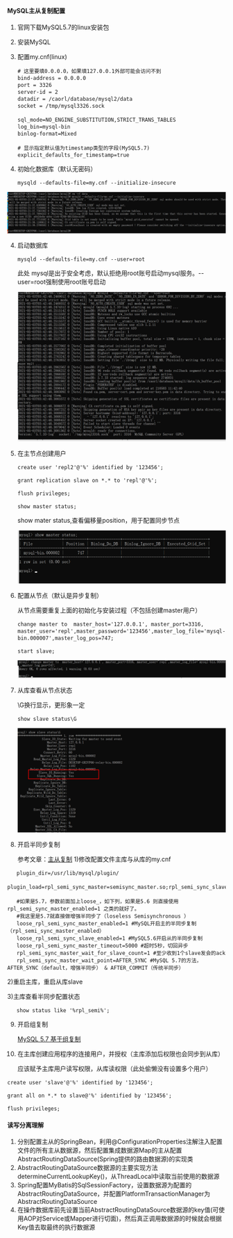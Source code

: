 #### MySQL主从复制配置
1. 官网下载MySQL5.7的linux安装包

2. 安装MySQL

3. 配置my.cnf(linux)

   ```
   # 这里要填0.0.0.0，如果填127.0.0.1外部可能会访问不到
   bind-address = 0.0.0.0
   port = 3326
   server-id = 2
   datadir = /caorl/database/mysql2/data
   socket = /tmp/mysql3326.sock
   
   sql_mode=NO_ENGINE_SUBSTITUTION,STRICT_TRANS_TABLES
   log_bin=mysql-bin
   binlog-format=Mixed
   
   # 显示指定默认值为timestamp类型的字段(MySQL5.7)
   explicit_defaults_for_timestamp=true
   ```



4. 初始化数据库（默认无密码）

   ```
   mysqld --defaults-file=my.cnf --initialize-insecure
   ```



![数据库配置](img/数据库配置.png)

4. 启动数据库

   ```
   mysqld --defaults-file=my.cnf --user=root
   ```

   此处 mysql是出于安全考虑，默认拒绝用root账号启动mysql服务。--user=root强制使用root账号启动

   ![启动mysql](img/启动mysql.png)

5. 在主节点创建用户

   ```
   create user 'repl2'@'%' identified by '123456';
   ```

   ```
   grant replication slave on *.* to 'repl'@'%';
   ```

   ```
   flush privileges;
   ```

   ```
   show master status;
   ```

   show mater status,查看偏移量position，用于配置同步节点

   ![查看mater状态](img/查看mater状态.png)

6. 配置从节点（默认是异步复制）

   从节点需要重复上面的初始化与安装过程（不包括创建master用户）

   ```
   change master to  master_host='127.0.0.1', master_port=3316, master_user='repl',master_password='123456',master_log_file='mysql-bin.000007',master_log_pos=747;
   ```

   ```
   start slave;
   ```

   ![从库指向主库](img/从库指向主库.png)

7. 从库查看从节点状态

   \G换行显示，更形象一定

   ```
   show slave status\G
   ```

   ![从库状态](img/从库状态.png)

8. 开启半同步复制

   参考文章：[主从复制](https://www.cnblogs.com/gered/p/11239898.html)
   1)修改配置文件主库与从库的my.cnf

```
   plugin_dir=/usr/lib/mysql/plugin/
   plugin_load=rpl_semi_sync_master=semisync_master.so;rpl_semi_sync_slave=semisync_slave.so
   
   #如果是5.7，参数前面加上loose_，如下列，如果是5.6 则直接使用 rpl_semi_sync_master_enabled=1 之类的就好了。
   #我这里是5.7就直接做增强半同步了（loseless Semisynchronous ）
   loose_rpl_semi_sync_master_enabled=1 #MySQL开启主的半同步复制（rpl_semi_sync_master_enabled）
   loose_rpl_semi_sync_slave_enabled=1 #MySQL5.6开启从的半同步复制
   loose_rpl_semi_sync_master_timeout=5000 #超时5秒，切回异步
   rpl_semi_sync_master_wait_for_slave_count=1 #至少收到1个slave发会的ack
   rpl_semi_sync_master_wait_point=AFTER_SYNC #MySQL 5.7的方法，AFTER_SYNC（default，增强半同步） & AFTER_COMMIT（传统半同步）
```

2)重启主库，重启从库slave

3)主库查看半同步配置状态

```
   show status like '%rpl_semi%';
```

9. 开启组复制

   [MySQL 5.7 基于组复制](https://www.cnblogs.com/kevingrace/p/10260685.html)

10. 在主库创建应用程序的连接用户，并授权（主库添加后权限也会同步到从库）

    应该赋予主库用户读写权限，从库读权限（此处偷懒没有设置多个用户）

```
create user 'slave'@'%' identified by '123456';
```

```
grant all on *.* to slave@'%' identified by '123456';
```

```
flush privileges;
```


#### 读写分离理解

1. 分别配置主从的SpringBean，利用@ConfigurationProperties注解注入配置文件的所有主从数据源，然后配置集成数据源Map的主从配置AbstractRoutingDataSource(Spring提供的路由数据源)的实现类
2. AbstractRoutingDataSource数据源的主要实现方法determineCurrentLookupKey()，从ThreadLocal中读取当前使用的数据源
3. Spring配置MyBatis的SqlSessionFactory，设置数据源为配置的AbstractRoutingDataSource，并配置PlatformTransactionManager为AbstractRoutingDataSource
4. 在操作数据库前先设置当前AbstractRoutingDataSource数据源的key值(可使用AOP对Service或Mapper进行切面)，然后真正调用数据源的时候就会根据Key值去取最终的执行数据源

